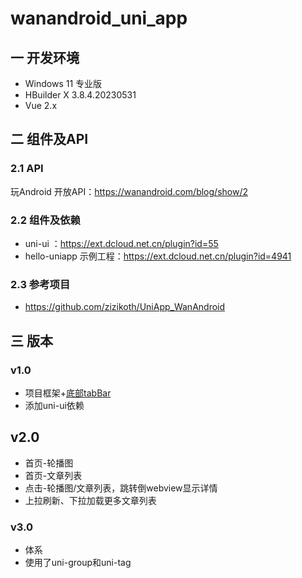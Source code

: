 # wanandroid_uni_app

## 一 开发环境

* Windows 11 专业版
* HBuilder X 3.8.4.20230531
* Vue 2.x

## 二 组件及API

### 2.1 API

玩Android 开放API：https://wanandroid.com/blog/show/2

### 2.2 组件及依赖

* uni-ui ：https://ext.dcloud.net.cn/plugin?id=55
* hello-uniapp 示例工程：https://ext.dcloud.net.cn/plugin?id=4941

### 2.3 参考项目

* https://github.com/zizikoth/UniApp_WanAndroid


## 三 版本

### v1.0

* 项目框架+[底部tabBar][1]
* 添加uni-ui依赖

## v2.0

* 首页-轮播图
* 首页-文章列表
* 点击-轮播图/文章列表，跳转倒webview显示详情
* 上拉刷新、下拉加载更多文章列表

### v3.0 

* 体系
* 使用了uni-group和uni-tag



[1]:https://uniapp.dcloud.net.cn/collocation/pages.html#tips-tabbar